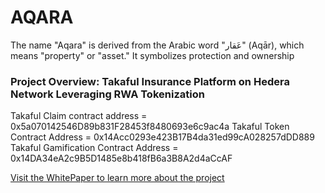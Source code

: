 # AQARA

The name "Aqara" is derived from the Arabic word "عَقار" (Aqār), which means "property" or "asset." It symbolizes protection and ownership

### Project Overview: Takaful Insurance Platform on Hedera Network Leveraging RWA Tokenization

Takaful Claim contract address = 0x5a070142546D89b831F28453f8480693e6c9ac4a
Takaful Token Contract Address = 0x14Acc0293e423B17B4da31ed99cA028257dDD889
Takaful Gamification Contract Address = 0x14DA34eA2c9B5D1485e8b418fB6a3B8A2d4aCcAF

[Visit the WhitePaper to learn more about the project](https://khadijahsresume.notion.site/AQARA-68df5f18b4eb49a4936e2512d5837fdc?pvs=4)
